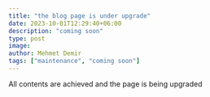 ```yaml
---
title: "the blog page is under upgrade"
date: 2023-10-01T12:29:40+06:00
description: "coming soon"
type: post
image:
author: Mehmet Demir
tags: ["maintenance", "coming soon"]
---
```


All contents are achieved and the page is being upgraded
